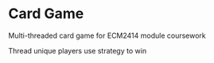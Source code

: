# Card Game
Multi-threaded card game for ECM2414 module coursework

Thread unique players use strategy to win
